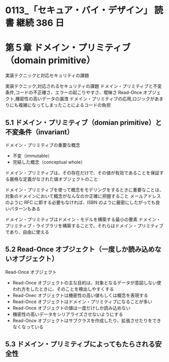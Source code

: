 # 0113\_「セキュア・バイ・デザイン」 読書 継続 386 日

# 第５章 ドメイン・プリミティブ（domain primitive）

実装テクニックと対応セキュリティの課題

実装テクニック,対応されるセキュリティの課題
ドメイン・プリミティブと不変条件,コードの不正確さ、エラーの起こりやすさ、曖昧さ
Read-Once オブジェクト,機密性の高いデータの漏洩
ドメイン・プリミティブの応用,ロジックがあまりにも複雑になってしまったことによるコードの負担

## 5.1 ドメイン・プリミティブ（domian primitive）と不変条件（invariant）

ドメイン・プリミティブの重要な概念

- 不変（immutable）
- 完結した概念（conceptual whole）

ドメイン・プリミティブは、その存在だけで、その値が有効であることを保証する厳格な定義がなされた値オブジェクトのこと

ドメイン・プリミティブを使って概念をモデリングをするときに重要なことは、対象のドメインにおいて概念がなんなのか正確に把握すること
メールアドレスのように RFC に即する必要もなければ、ISBN のように厳密にしたがっても良いパターンもある

ドメイン・プリミティブはドメイン・モデルを構築する最小の要素
ドメイン・プリミティブ・ライブラリを構築することで、それらはドメイン・プリミティブであり、自由に使える

## 5.2 Read-Once オブジェクト（一度しか読み込めないオブジェクト）

Read-Once オブジェクト

- Read-Once オブジェクトの主な目的は、対象となるデータが意図しない使われ方をしたときに、そのことを検出しやすくする
- Read-Onec オブジェクトは機密性の高い値もしくは概念を表現する
- Read-Once オブジェクトはドメイン・プリミティブになることが多い
- Read-Once オブジェクトの値は一度だけしか読み込めない
- 機密性の高いデータをシリアライズさせないようにする
- Read-Once オブジェクトはサブクラスを作成したり、拡張させたりをできなくなっている

## 5.3 ドメイン・プリミティブによってもたらされる安全性

